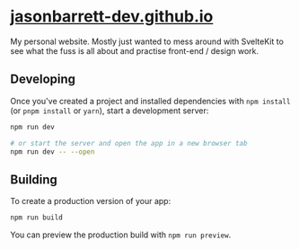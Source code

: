 # [jasonbarrett-dev.github.io](jasonbarrett-dev.github.io)

My personal website. Mostly just wanted to mess around with SvelteKit to see what the fuss is all about and
practise front-end / design work.

## Developing

Once you've created a project and installed dependencies with `npm install` (or `pnpm install` or `yarn`), start a development server:

```bash
npm run dev

# or start the server and open the app in a new browser tab
npm run dev -- --open
```

## Building

To create a production version of your app:

```bash
npm run build
```

You can preview the production build with `npm run preview`.
